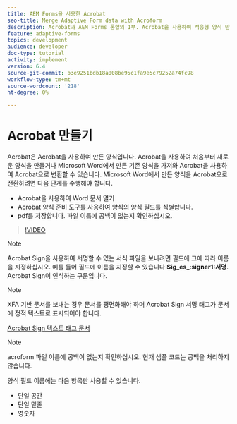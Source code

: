 ```yaml
---
title: AEM Forms을 사용한 Acrobat
seo-title: Merge Adaptive Form data with Acroform
description: Acrobat과 AEM Forms 통합의 1부. Acrobat을 사용하여 적응형 양식 만들기 및 데이터 병합을 통해 PDF을 얻습니다.
feature: adaptive-forms
topics: development
audience: developer
doc-type: tutorial
activity: implement
version: 6.4
source-git-commit: b3e9251bdb18a008be95c1fa9e5c79252a74fc98
workflow-type: tm+mt
source-wordcount: '218'
ht-degree: 0%

---
```



# Acrobat 만들기

Acrobat은 Acrobat을 사용하여 만든 양식입니다. Acrobat을 사용하여 처음부터 새로운 양식을 만들거나 Microsoft Word에서 만든 기존 양식을 가져와 Acrobat을 사용하여 Acrobat으로 변환할 수 있습니다. Microsoft Word에서 만든 양식을 Acrobat으로 전환하려면 다음 단계를 수행해야 합니다.

* Acrobat을 사용하여 Word 문서 열기
* Acrobat 양식 준비 도구를 사용하여 양식의 양식 필드를 식별합니다.
* pdf를 저장합니다. 파일 이름에 공백이 없는지 확인하십시오.


>[!VIDEO](https://video.tv.adobe.com/v/22575?quality=12&learn=on)

>[!NOTE]
>
>Acrobat Sign을 사용하여 서명할 수 있는 서식 파일을 보내려면 필드에 그에 따라 이름을 지정하십시오. 예를 들어 필드에 이름을 지정할 수 있습니다 **Sig_es_:signer1:서명**. Acrobat Sign이 인식하는 구문입니다.

>[!NOTE]
>
>XFA 기반 문서를 보내는 경우 문서를 평면화해야 하며 Acrobat Sign 서명 태그가 문서에 정적 텍스트로 표시되어야 합니다.

[Acrobat Sign 텍스트 태그 문서](https://helpx.adobe.com/sign/using/text-tag.html)

>[!NOTE]
>
>acroform 파일 이름에 공백이 없는지 확인하십시오. 현재 샘플 코드는 공백을 처리하지 않습니다.
>
>양식 필드 이름에는 다음 항목만 사용할 수 있습니다.
>
>* 단일 공간
>* 단일 밑줄
>* 영숫자

